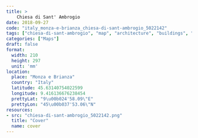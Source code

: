 ```yaml
---
title: > 
    Chiesa di Sant' Ambrogio
date: 2018-09-27
code: "italy_monza-e-brianza_chiesa-di-sant-ambrogio_5022142"
tags: ["chiesa-di-sant-ambrogio", "map", "architecture", "buildings", "Monza e Brianza", "Italy"]
categories: ["Maps"]
draft: false
format:
  width: 210
  height: 297
  unit: 'mm'
location:
  place: "Monza e Brianza"
  country: "Italy"
  latitude: 45.63140754022599
  longitude: 9.416136676238454
  prettyLat: "9\u00b024'58.09\"E"
  prettyLon: "45\u00b037'53.06\"N"
resources:
- src: "chiesa-di-sant-ambrogio_5022142.png"
  title: "Cover"
  name: cover
---
```

